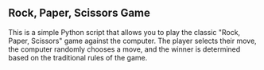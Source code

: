 ## Rock, Paper, Scissors Game

This is a simple Python script that allows you to play the classic "Rock, Paper, Scissors" game against the computer. 
The player selects their move, the computer randomly chooses a move, and the winner is determined based on the traditional rules of the game.
